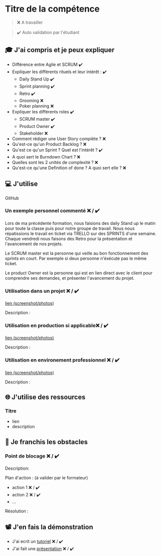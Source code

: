 # Titre de la compétence

> ❌ A travailler

> ✔️ Auto validation par l'étudiant

## 🎓 J'ai compris et je peux expliquer

- Différence entre Agile et SCRUM  ✔️
- Expliquer les différents rituels et leur intérêt : ✔️
  - Daily Stand Up ✔️
  - Sprint planning ✔️
  - Retro ✔️
  - Grooming ❌ 
  - Poker planning ❌ 
- Expliquer les différents roles ✔️
  - SCRUM master ✔️
  - Product Owner ✔️
  - Stakeholder ❌ 
- Comment rédiger une User Story complète ? ❌ 
- Qu'est-ce qu'un Product Backlog ? ❌ 
- Qu'est ce qu'un Sprint ? Quel est l'intérêt ? ✔️
- A quoi sert le Burndown Chart ? ❌ 
- Quelles sont les 2 unités de complexité ? ❌ 
- Qu'est-ce qu'une Definition of done ? A quoi sert elle ? ❌ 

## 💻 J'utilise

GitHub

### Un exemple personnel commenté ❌ / ✔️

Lors de ma précédente formation, nous faisions des daily Stand up le matin pour toute la classe puis pour notre groupe de travail. Nous nous répatissions le travail en ticket via TRELLO sur des SPRINTS d'une semaine. Chaque vendredi nous faisons des Retro pour la présentation et l'avancement de nos projets. 

Le SCRUM master est la personne qui veille au bon fonctionnement des sprints en court. Par exemple si deux personne n'éxécute pas le même ticket. 

Le product Owner est la personne qui est en lien direct avec le client pour comprendre ses demandes, et présenter l'avancement du projet. 

### Utilisation dans un projet ❌ / ✔️

[lien (screenshot/photos)](...)

Description :

### Utilisation en production si applicable❌ / ✔️

[lien (screenshot/photos)](...)

Description :

### Utilisation en environement professionnel ❌ / ✔️

[lien (screenshot/photos)](...)

Description :

## 🌐 J'utilise des ressources

### Titre

- lien
- description

## 🚧 Je franchis les obstacles

### Point de blocage ❌ / ✔️

Description:

Plan d'action : (à valider par le formateur)

- action 1 ❌ / ✔️
- action 2 ❌ / ✔️
- ...

Résolution :

## 📽️ J'en fais la démonstration

- J'ai ecrit un [tutoriel](...) ❌ / ✔️
- J'ai fait une [présentation](...) ❌ / ✔️
